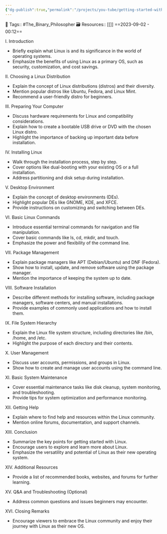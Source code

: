 ```yaml
---
{"dg-publish":true,"permalink":"/projects/you-tube/getting-started-with-linux-a-beginner-s-guide/","dgPassFrontmatter":true,"noteIcon":"3","created":"2023-11-14T21:08:37.324+05:30","updated":"2024-03-25T22:12:52.963+05:30"}
---
```


🧶 Tags:: #The_Binary_Philosopher 
🗃 Resources:: [[]]
==2023-09-02 - 00:12==

I. Introduction
- Briefly explain what Linux is and its significance in the world of operating systems.
- Emphasize the benefits of using Linux as a primary OS, such as security, customization, and cost savings.

II. Choosing a Linux Distribution
- Explain the concept of Linux distributions (distros) and their diversity.
- Mention popular distros like Ubuntu, Fedora, and Linux Mint.
- Recommend a user-friendly distro for beginners.

III. Preparing Your Computer
- Discuss hardware requirements for Linux and compatibility considerations.
- Explain how to create a bootable USB drive or DVD with the chosen Linux distro.
- Highlight the importance of backing up important data before installation.

IV. Installing Linux
- Walk through the installation process, step by step.
- Cover options like dual-booting with your existing OS or a full installation.
- Address partitioning and disk setup during installation.

V. Desktop Environment
- Explain the concept of desktop environments (DEs).
- Highlight popular DEs like GNOME, KDE, and XFCE.
- Provide instructions on customizing and switching between DEs.

VI. Basic Linux Commands
- Introduce essential terminal commands for navigation and file manipulation.
- Cover basic commands like ls, cd, mkdir, and touch.
- Emphasize the power and flexibility of the command line.

VII. Package Management
- Explain package managers like APT (Debian/Ubuntu) and DNF (Fedora).
- Show how to install, update, and remove software using the package manager.
- Mention the importance of keeping the system up to date.

VIII. Software Installation
- Describe different methods for installing software, including package managers, software centers, and manual installations.
- Provide examples of commonly used applications and how to install them.

IX. File System Hierarchy
- Explain the Linux file system structure, including directories like /bin, /home, and /etc.
- Highlight the purpose of each directory and their contents.

X. User Management
- Discuss user accounts, permissions, and groups in Linux.
- Show how to create and manage user accounts using the command line.

XI. Basic System Maintenance
- Cover essential maintenance tasks like disk cleanup, system monitoring, and troubleshooting.
- Provide tips for system optimization and performance monitoring.

XII. Getting Help
- Explain where to find help and resources within the Linux community.
- Mention online forums, documentation, and support channels.

XIII. Conclusion
- Summarize the key points for getting started with Linux.
- Encourage users to explore and learn more about Linux.
- Emphasize the versatility and potential of Linux as their new operating system.

XIV. Additional Resources
- Provide a list of recommended books, websites, and forums for further learning.

XV. Q&A and Troubleshooting (Optional)
- Address common questions and issues beginners may encounter.

XVI. Closing Remarks
- Encourage viewers to embrace the Linux community and enjoy their journey with Linux as their new OS.